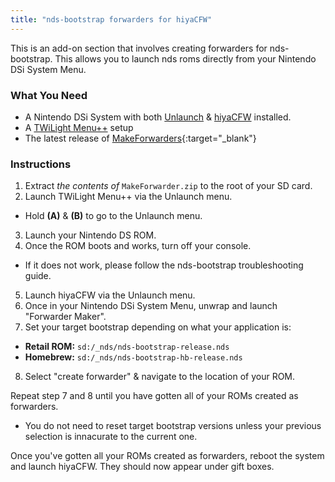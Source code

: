 ```yaml
---
title: "nds-bootstrap forwarders for hiyaCFW"
---
```


This is an add-on section that involves creating forwarders for nds-bootstrap. This allows you to launch nds roms directly from your Nintendo DSi System Menu.

### What You Need

- A Nintendo DSi System with both [Unlaunch](unlaunch) & [hiyaCFW](hiyacfw) installed.
- A [TWiLight Menu++](exploit-launch#section-ib---twilight-menu++) setup
- The latest release of [MakeForwarders](https://github.com/Ta180m/Make-Forwarder-Dsi/releases/latest){:target="_blank"}

### Instructions

1. Extract *the contents of* `MakeForwarder.zip` to the root of your SD card.
2. Launch TWiLight Menu++ via the Unlaunch menu.
  - Hold **(A)** & **(B)** to go to the Unlaunch menu.
3. Launch your Nintendo DS ROM.
4. Once the ROM boots and works, turn off your console.
  - If it does not work, please follow the nds-bootstrap troubleshooting guide.
5. Launch hiyaCFW via the Unlaunch menu.
6. Once in your Nintendo DSi System Menu, unwrap and launch "Forwarder Maker".
7. Set your target bootstrap depending on what your application is:
  - **Retail ROM:** `sd:/_nds/nds-bootstrap-release.nds`
  - **Homebrew:** `sd:/_nds/nds-bootstrap-hb-release.nds`
8. Select "create forwarder" & navigate to the location of your ROM.

Repeat step 7 and 8 until you have gotten all of your ROMs created as forwarders.
- You do not need to reset target bootstrap versions unless your previous selection is innacurate to the current one.

Once you've gotten all your ROMs created as forwarders, reboot the system and launch hiyaCFW. They should now appear under gift boxes.